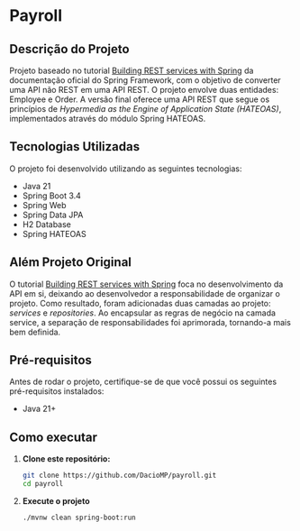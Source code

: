 # Payroll

## Descrição do Projeto
Projeto baseado no tutorial [Building REST services with Spring](https://spring.io/guides/tutorials/rest) da documentação oficial do Spring Framework, com o objetivo de converter uma API não REST em uma API REST. 
O projeto envolve duas entidades: Employee e Order. A versão final oferece uma API REST que segue os princípios de *Hypermedia as the Engine of Application State (HATEOAS)*, 
implementados através do módulo Spring HATEOAS.

## Tecnologias Utilizadas
O projeto foi desenvolvido utilizando as seguintes tecnologias:

- Java 21
- Spring Boot 3.4
- Spring Web
- Spring Data JPA
- H2 Database
- Spring HATEOAS

## Além Projeto Original

O tutorial [Building REST services with Spring](https://spring.io/guides/tutorials/rest) foca no desenvolvimento da API em si, deixando ao desenvolvedor a responsabilidade de organizar o projeto. 
Como resultado, foram adicionadas duas camadas ao projeto: *services* e *repositories*. Ao encapsular as regras de negócio na camada service, a separação de responsabilidades foi aprimorada, tornando-a mais bem definida.

## Pré-requisitos
Antes de rodar o projeto, certifique-se de que você possui os seguintes pré-requisitos instalados:

- Java 21+

## Como executar

1. **Clone este repositório:**

   ```bash
   git clone https://github.com/DacioMP/payroll.git
   cd payroll
   ```
2. **Execute o projeto**
   ```bash
   ./mvnw clean spring-boot:run
   ``` 

